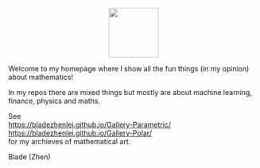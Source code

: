 <p align="center"><img src= "https://user-images.githubusercontent.com/66701331/182988392-6dc55f54-b27b-414b-a433-48f172b1209d.png" width="100" height="100" ></p>


Welcome to my homepage where I show all the fun things (in my opinion) about mathematics!

In my repos there are mixed things but mostly are about machine learning, finance, physics and maths.

See 
<br/>
https://bladezhenlei.github.io/Gallery-Parametric/
<br/>
https://bladezhenlei.github.io/Gallery-Polar/
<br/>
for my archieves of mathematical art.

Blade (Zhen) <br/>
